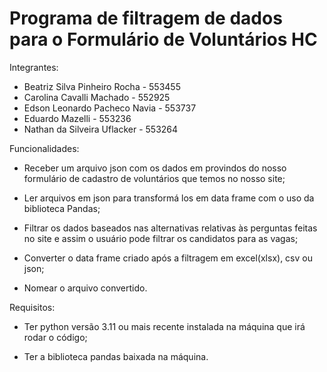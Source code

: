 # Programa de filtragem de dados para o Formulário de Voluntários HC


Integrantes:
- Beatriz Silva Pinheiro Rocha - 553455
- Carolina Cavalli Machado - 552925
- Edson Leonardo Pacheco Navia - 553737
- Eduardo Mazelli - 553236
- Nathan da Silveira Uflacker - 553264


Funcionalidades:

- Receber um arquivo json com os dados em provindos do nosso formulário de cadastro de voluntários que temos no nosso site;

- Ler arquivos em json para transformá los em data frame com o uso da biblioteca Pandas;

- Filtrar os dados baseados nas alternativas relativas às perguntas feitas no site e assim o usuário pode filtrar os candidatos para as vagas;

- Converter o data frame criado após a filtragem em excel(xlsx), csv ou json;

- Nomear o arquivo convertido.


Requisitos:

- Ter python versão 3.11 ou mais recente instalada na máquina que irá rodar o código;

- Ter a biblioteca pandas baixada na máquina.